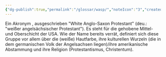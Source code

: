 ```yaml
---
{"dg-publish":true,"permalink":"/glossar/wasp/","noteIcon":"3","created":"2023-05-29T19:58:24.062+02:00","updated":"2023-06-04T21:53:53.785+02:00"}
---
```

 

Ein Akronym , ausgeschrieben "White Anglo-Saxon Protestant" (deu.: "weißer angelsächsischer Protestant"). Es steht für die gehobene Mittel- und Oberschicht der USA. Wie der Name bereits verrät, definiert sich diese Gruppe vor allem über die (weiße) Hautfarbe, ihre kulturellen Wurzeln (die in dem germanischen Volk der Angelsachsen liegen)/ihre amerikanische Abstammung und ihre Religion (Protestantismus, Christentum).
